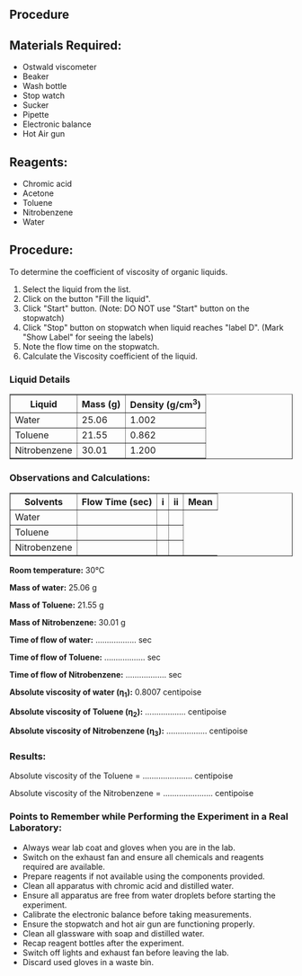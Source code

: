 ## Procedure


<h2>Materials Required:</h2>
<ul>
  <li>Ostwald viscometer</li>
  <li>Beaker</li>
  <li>Wash bottle</li>
  <li>Stop watch</li>
  <li>Sucker</li>
  <li>Pipette</li>
  <li>Electronic balance</li>
  <li>Hot Air gun</li>
</ul>

<h2>Reagents:</h2>
<ul>
  <li>Chromic acid</li>
  <li>Acetone</li>
  <li>Toluene</li>
  <li>Nitrobenzene</li>
  <li>Water</li>
</ul>

<h2>Procedure:</h2>
<p>To determine the coefficient of viscosity of organic liquids.</p>
<ol>
  <li>Select the liquid from the list.</li>
  <li>Click on the button "Fill the liquid".</li>
  <li>Click "Start" button. (Note: DO NOT use "Start" button on the stopwatch)</li>
  <li>Click "Stop" button on stopwatch when liquid reaches "label D". (Mark "Show Label" for seeing the labels)</li>
  <li>Note the flow time on the stopwatch.</li>
  <li>Calculate the Viscosity coefficient of the liquid.</li>
</ol>

<h3>Liquid Details</h3>
<table border="1">
  <tr>
    <th>Liquid</th>
    <th>Mass (g)</th>
    <th>Density (g/cm<sup>3</sup>)</th>
  </tr>
  <tr>
    <td>Water</td>
    <td>25.06</td>
    <td>1.002</td>
  </tr>
  <tr>
    <td>Toluene</td>
    <td>21.55</td>
    <td>0.862</td>
  </tr>
  <tr>
    <td>Nitrobenzene</td>
    <td>30.01</td>
    <td>1.200</td>
  </tr>
</table>

<h3>Observations and Calculations:</h3>
<table border="1">
  <tr>
    <th>Solvents</th>
    <th>Flow Time (sec)</th>
    <th>i</th>
    <th>ii</th>
    <th>Mean</th>
  </tr>
  <tr>
    <td>Water</td>
    <td></td>
    <td></td>
    <td></td>
  </tr>
  <tr>
    <td>Toluene</td>
    <td></td>
    <td></td>
    <td></td>
  </tr>
  <tr>
    <td>Nitrobenzene</td>
    <td></td>
    <td></td>
    <td></td>
  </tr>
</table>

<p><strong>Room temperature:</strong> 30&deg;C</p>
<p><strong>Mass of water:</strong> 25.06 g</p>
<p><strong>Mass of Toluene:</strong> 21.55 g</p>
<p><strong>Mass of Nitrobenzene:</strong> 30.01 g</p>
<p><strong>Time of flow of water:</strong> .................. sec</p>
<p><strong>Time of flow of Toluene:</strong> .................. sec</p>
<p><strong>Time of flow of Nitrobenzene:</strong> .................. sec</p>
<p><strong>Absolute viscosity of water (η<sub>1</sub>):</strong> 0.8007 centipoise</p>
<p><strong>Absolute viscosity of Toluene (η<sub>2</sub>):</strong> .................. centipoise</p>
<p><strong>Absolute viscosity of Nitrobenzene (η<sub>3</sub>):</strong> .................. centipoise</p>

<h3>Results:</h3>
<p>Absolute viscosity of the Toluene = ...................... centipoise</p>
<p>Absolute viscosity of the Nitrobenzene = ...................... centipoise</p>

<h3>Points to Remember while Performing the Experiment in a Real Laboratory:</h3>
<ul>
  <li>Always wear lab coat and gloves when you are in the lab.</li>
  <li>Switch on the exhaust fan and ensure all chemicals and reagents required are available.</li>
  <li>Prepare reagents if not available using the components provided.</li>
  <li>Clean all apparatus with chromic acid and distilled water.</li>
  <li>Ensure all apparatus are free from water droplets before starting the experiment.</li>
  <li>Calibrate the electronic balance before taking measurements.</li>
  <li>Ensure the stopwatch and hot air gun are functioning properly.</li>
  <li>Clean all glassware with soap and distilled water.</li>
  <li>Recap reagent bottles after the experiment.</li>
  <li>Switch off lights and exhaust fan before leaving the lab.</li>
  <li>Discard used gloves in a waste bin.</li>
</ul>
